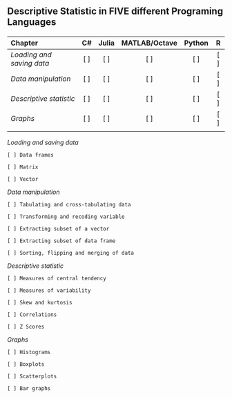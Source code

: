 ## Descriptive Statistic in FIVE different Programing Languages </p>
| Chapter | C#  | Julia | MATLAB/Octave | Python |  R  | 
| :--- | :---: | :---: | :---: | :---: | :---: |
*Loading and saving data* | [ ] |  [ ]  |      [ ]      |  [ ]   | [ ] |
*Data manipulation*       | [ ] |  [ ]  |      [ ]      |  [ ]   | [ ] |
*Descriptive statistic*   | [ ] |  [ ]  |      [ ]      |  [ ]   | [ ] |
*Graphs*                  | [ ] |  [ ]  |      [ ]      |  [ ]   | [ ] |
|                       |   |   |   |   |   |
</p>

*Loading and saving data*

    [ ] Data frames                         

    [ ] Matrix

    [ ] Vector

*Data manipulation*

    [ ] Tabulating and cross-tabulating data

    [ ] Transforming and recoding variable

    [ ] Extracting subset of a vector

    [ ] Extracting subset of data frame

    [ ] Sorting, flipping and merging of data

*Descriptive statistic*

    [ ] Measures of central tendency

    [ ] Measures of variability

    [ ] Skew and kurtosis

    [ ] Correlations

    [ ] Z Scores

*Graphs*

    [ ] Histograms

    [ ] Boxplots

    [ ] Scatterplots

    [ ] Bar graphs

